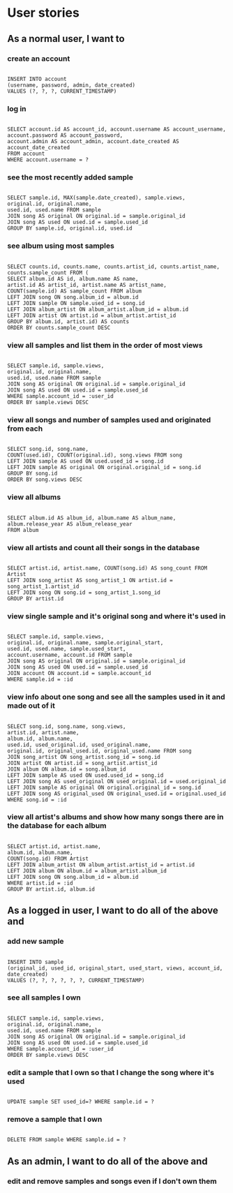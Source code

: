 # User stories

## As a normal user, I want to

### create an account
<pre><code>
INSERT INTO account
(username, password, admin, date_created)
VALUES (?, ?, ?, CURRENT_TIMESTAMP)
</code></pre>

### log in
<pre><code>
SELECT account.id AS account_id, account.username AS account_username, account.password AS account_password,
account.admin AS account_admin, account.date_created AS account_date_created
FROM account
WHERE account.username = ?
</code></pre>

### see the most recently added sample
<pre><code>
SELECT sample.id, MAX(sample.date_created), sample.views,
original.id, original.name,
used.id, used.name FROM sample
JOIN song AS original ON original.id = sample.original_id
JOIN song AS used ON used.id = sample.used_id
GROUP BY sample.id, original.id, used.id
</code></pre>

### see album using most samples
<pre><code>
SELECT counts.id, counts.name, counts.artist_id, counts.artist_name, counts.sample_count FROM (
SELECT album.id AS id, album.name AS name,
artist.id AS artist_id, artist.name AS artist_name,
COUNT(sample.id) AS sample_count FROM album
LEFT JOIN song ON song.album_id = album.id
LEFT JOIN sample ON sample.used_id = song.id
LEFT JOIN album_artist ON album_artist.album_id = album.id
LEFT JOIN artist ON artist.id = album_artist.artist_id
GROUP BY album.id, artist.id) AS counts
ORDER BY counts.sample_count DESC
</code></pre>

### view all samples and list them in the order of most views
<pre><code>
SELECT sample.id, sample.views,
original.id, original.name,
used.id, used.name FROM sample
JOIN song AS original ON original.id = sample.original_id
JOIN song AS used ON used.id = sample.used_id
WHERE sample.account_id = :user_id
ORDER BY sample.views DESC
</code></pre>

### view all songs and number of samples used and originated from each
<pre><code>
SELECT song.id, song.name,
COUNT(used.id), COUNT(original.id), song.views FROM song
LEFT JOIN sample AS used ON used.used_id = song.id
LEFT JOIN sample AS original ON original.original_id = song.id
GROUP BY song.id
ORDER BY song.views DESC
</code></pre>

### view all albums
<pre><code>
SELECT album.id AS album_id, album.name AS album_name, album.release_year AS album_release_year
FROM album
</code></pre>

### view all artists and count all their songs in the database
<pre><code>
SELECT artist.id, artist.name, COUNT(song.id) AS song_count FROM Artist
LEFT JOIN song_artist AS song_artist_1 ON artist.id = song_artist_1.artist_id
LEFT JOIN song ON song.id = song_artist_1.song_id
GROUP BY artist.id
</code></pre>

### view single sample and it's original song and where it's used in
<pre><code>
SELECT sample.id, sample.views,
original.id, original.name, sample.original_start,
used.id, used.name, sample.used_start,
account.username, account.id FROM sample
JOIN song AS original ON original.id = sample.original_id
JOIN song AS used ON used.id = sample.used_id
JOIN account ON account.id = sample.account_id
WHERE sample.id = :id
</code></pre>


### view info about one song and see all the samples used in it and made out of it
<pre><code>
SELECT song.id, song.name, song.views,
artist.id, artist.name,
album.id, album.name,
used.id, used_original.id, used_original.name,
original.id, original_used.id, original_used.name FROM song
JOIN song_artist ON song_artist.song_id = song.id
JOIN artist ON artist.id = song_artist.artist_id
JOIN album ON album.id = song.album_id
LEFT JOIN sample AS used ON used.used_id = song.id
LEFT JOIN song AS used_original ON used_original.id = used.original_id
LEFT JOIN sample AS original ON original.original_id = song.id
LEFT JOIN song AS original_used ON original_used.id = original.used_id
WHERE song.id = :id
</code></pre>

### view all artist's albums and show how many songs there are in the database for each album
<pre><code>
SELECT artist.id, artist.name,
album.id, album.name,
COUNT(song.id) FROM Artist
LEFT JOIN album_artist ON album_artist.artist_id = artist.id
LEFT JOIN album ON album.id = album_artist.album_id
LEFT JOIN song ON song.album_id = album.id
WHERE artist.id = :id
GROUP BY artist.id, album.id
</code></pre>

## As a logged in user, I want to do all of the above and

### add new sample
<pre><code>
INSERT INTO sample
(original_id, used_id, original_start, used_start, views, account_id, date_created)
VALUES (?, ?, ?, ?, ?, ?, CURRENT_TIMESTAMP)
</code></pre>

### see all samples I own
<pre><code>
SELECT sample.id, sample.views,
original.id, original.name,
used.id, used.name FROM sample
JOIN song AS original ON original.id = sample.original_id
JOIN song AS used ON used.id = sample.used_id
WHERE sample.account_id = :user_id
ORDER BY sample.views DESC
</code></pre>

### edit a sample that I own so that I change the song where it's used
<pre><code>
UPDATE sample SET used_id=? WHERE sample.id = ?
</code></pre>

### remove a sample that I own
<pre><code>
DELETE FROM sample WHERE sample.id = ?
</code></pre>

## As an admin, I want to do all of the above and

### edit and remove samples and songs even if I don't own them